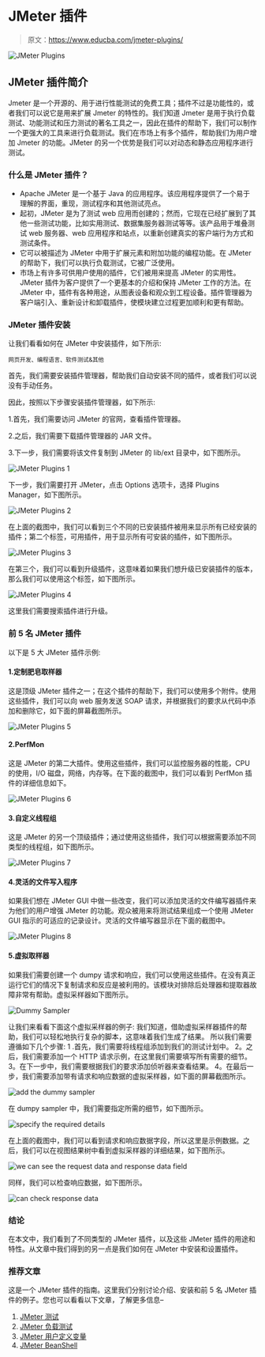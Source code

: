 # JMeter 插件

> 原文：<https://www.educba.com/jmeter-plugins/>

![JMeter Plugins](img/5bd94014b1162c98778777ea3e692e45.png)



## JMeter 插件简介

Jmeter 是一个开源的、用于进行性能测试的免费工具；插件不过是功能性的，或者我们可以说它是用来扩展 Jmeter 的特性的。我们知道 Jmeter 是用于执行负载测试、功能测试和压力测试的著名工具之一，因此在插件的帮助下，我们可以制作一个更强大的工具来进行负载测试。我们在市场上有多个插件，帮助我们为用户增加 Jmeter 的功能。JMeter 的另一个优势是我们可以对动态和静态应用程序进行测试。

### 什么是 JMeter 插件？

*   Apache JMeter 是一个基于 Java 的应用程序。该应用程序提供了一个易于理解的界面，重现，测试程序和其他测试亮点。
*   起初，JMeter 是为了测试 web 应用而创建的；然而，它现在已经扩展到了其他一些测试功能，比如实用测试、数据集服务器测试等等。该产品用于堆叠测试 web 服务器、web 应用程序和站点，以重新创建真实的客户端行为方式和测试条件。
*   它可以被描述为 JMeter 中用于扩展元素和附加功能的编程功能。在 JMeter 的帮助下，我们可以执行负载测试，它被广泛使用。
*   市场上有许多可供用户使用的插件，它们被用来提高 JMeter 的实用性。JMeter 插件为客户提供了一个更基本的介绍和保持 JMeter 工作的方法。在 JMeter 中，插件有各种用途，从图表设备和观众到工程设备。插件管理器为客户端引入、重新设计和卸载插件，使模块建立过程更加顺利和更有帮助。

### JMeter 插件安装

让我们看看如何在 JMeter 中安装插件，如下所示:

<small>网页开发、编程语言、软件测试&其他</small>

首先，我们需要安装插件管理器，帮助我们自动安装不同的插件，或者我们可以说没有手动任务。

因此，按照以下步骤安装插件管理器，如下所示:

1.首先，我们需要访问 JMeter 的官网，查看插件管理器。

2.之后，我们需要下载插件管理器的 JAR 文件。

3.下一步，我们需要将该文件复制到 JMeter 的 lib/ext 目录中，如下图所示。

![JMeter Plugins 1](img/aedfd38d46373c885f6defb9d83dc10c.png)



下一步，我们需要打开 JMeter，点击 Options 选项卡，选择 Plugins Manager，如下图所示。

![JMeter Plugins 2](img/ec7168fad39dce5c5ca3fd978d19898c.png)



在上面的截图中，我们可以看到三个不同的已安装插件被用来显示所有已经安装的插件；第二个标签，可用插件，用于显示所有可安装的插件，如下图所示。

![JMeter Plugins 3](img/279fe97644cad3573b6d66ab2c61b4a7.png)



在第三个，我们可以看到升级插件，这意味着如果我们想升级已安装插件的版本，那么我们可以使用这个标签，如下图所示。

![JMeter Plugins 4](img/a0f7e48e7e906ed6b61b9e1e671a2c2d.png)



这里我们需要搜索插件进行升级。

### 前 5 名 JMeter 插件

以下是 5 大 JMeter 插件示例:

#### 1.定制肥皂取样器

这是顶级 JMeter 插件之一；在这个插件的帮助下，我们可以使用多个附件。使用这些插件，我们可以向 web 服务发送 SOAP 请求，并根据我们的要求从代码中添加和删除它，如下面的屏幕截图所示。

![JMeter Plugins 5](img/34821f1f2b4e646fb38d0ee7f137b6a9.png)



#### 2.PerfMon

这是 JMeter 的第二大插件。使用这些插件，我们可以监控服务器的性能，CPU 的使用，I/O 磁盘，网络，内存等。在下面的截图中，我们可以看到 PerfMon 插件的详细信息如下。

![JMeter Plugins 6](img/91cdd3640b4a49f68d9f5235620e8c24.png)



#### 3.自定义线程组

这是 JMeter 的另一个顶级插件；通过使用这些插件，我们可以根据需要添加不同类型的线程组，如下图所示。

![JMeter Plugins 7](img/c4fab65f92a4bbb31307daf212f649d7.png)



#### 4.灵活的文件写入程序

如果我们想在 JMeter GUI 中做一些改变，我们可以添加灵活的文件编写器插件来为他们的用户增强 JMeter 的功能。观众被用来将测试结果组成一个使用 JMeter GUI 指示的可适应的记录设计。灵活的文件编写器显示在下面的截图中。

![JMeter Plugins 8](img/5a6d8d71f600efea5b538336828d27f9.png)



#### 5.虚拟取样器

如果我们需要创建一个 dumpy 请求和响应，我们可以使用这些插件。在没有真正运行它们的情况下复制请求和反应是被利用的。该模块对排除后处理器和提取器故障非常有帮助。虚拟采样器如下图所示。

![Dummy Sampler](img/e6df0b5299549258a652782f51b58b41.png)



让我们来看看下面这个虚拟采样器的例子:
我们知道，借助虚拟采样器插件的帮助，我们可以轻松地执行复杂的脚本，这意味着我们生成了结果。
所以我们需要遵循如下几个步骤:
1 .首先，我们需要将线程组添加到我们的测试计划中。
2。之后，我们需要添加一个 HTTP 请求示例，在这里我们需要填写所有需要的细节。
3。在下一步中，我们需要根据我们的要求添加侦听器来查看结果。
4。在最后一步，我们需要添加带有请求和响应数据的虚拟采样器，如下面的屏幕截图所示。

![add the dummy sampler](img/9f8bf06475e2307345824d3691f05fdb.png)



在 dumpy sampler 中，我们需要指定所需的细节，如下图所示。

![specify the required details](img/6ce05b6157e9bc272cf7f9a43c63af34.png)



在上面的截图中，我们可以看到请求和响应数据字段，所以这里是示例数据。之后，我们可以在视图结果树中看到虚拟采样器的详细结果，如下图所示。

![we can see the request data and response data field](img/8681e0125b5de363efa3ca66644039f0.png)



同样，我们可以检查响应数据，如下图所示。

![can check response data](img/33eed46e0fbc69c6970e6380f9d36bcd.png)



### 结论

在本文中，我们看到了不同类型的 JMeter 插件，以及这些 JMeter 插件的用途和特性。从文章中我们得到的另一点是我们如何在 JMeter 中安装和设置插件。

### 推荐文章

这是一个 JMeter 插件的指南。这里我们分别讨论介绍、安装和前 5 名 JMeter 插件的例子。您也可以看看以下文章，了解更多信息–

1.  [JMeter 测试](https://www.educba.com/jmeter-testing/)
2.  [JMeter 负载测试](https://www.educba.com/jmeter-load-testing/)
3.  [JMeter 用户定义变量](https://www.educba.com/jmeter-user-defined-variables/)
4.  [JMeter BeanShell](https://www.educba.com/jmeter-beanshell/)